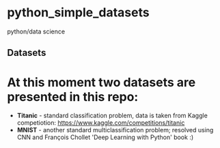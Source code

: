 # python_simple_datasets
python/data science

## Datasets

# At this moment two datasets are presented in this repo:
* **Titanic** - standard classification problem, data is taken from Kaggle competiotion: https://www.kaggle.com/competitions/titanic
* **MNIST** - another standard multiclassification problem; resolved using CNN and François Chollet 'Deep Learning with Python' book :)
